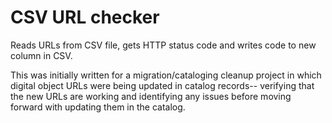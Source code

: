 # CSV URL checker

Reads URLs from CSV file, gets HTTP status code and writes code to new column in CSV.

This was initially written for a migration/cataloging cleanup project in which digital object URLs were being updated in catalog records-- verifying that the new URLs are working and identifying any issues before moving forward with updating them in the catalog. 